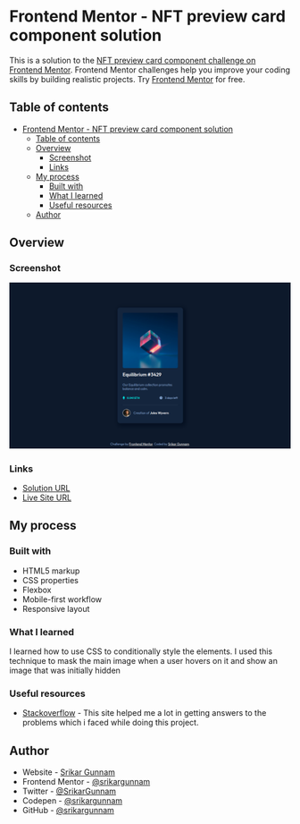 # Frontend Mentor - NFT preview card component solution

This is a solution to the [NFT preview card component challenge on Frontend Mentor](https://www.frontendmentor.io/challenges/nft-preview-card-component-SbdUL_w0U). Frontend Mentor challenges help you improve your coding skills by building realistic projects. Try [Frontend Mentor](https://frontendmentor.io/) for free.

## Table of contents

- [Frontend Mentor - NFT preview card component solution](#frontend-mentor---nft-preview-card-component-solution)
  - [Table of contents](#table-of-contents)
  - [Overview](#overview)
    - [Screenshot](#screenshot)
    - [Links](#links)
  - [My process](#my-process)
    - [Built with](#built-with)
    - [What I learned](#what-i-learned)
    - [Useful resources](#useful-resources)
  - [Author](#author)

## Overview

### Screenshot

![](design/my-solution-preview.png)

### Links

- [Solution URL](https://github.com/srikargunnam/frontendmentor-nft-preview-card)
- [Live Site URL](https://srikargunnam.github.io/frontendmentor-nft-preview-card/)

## My process

### Built with

- HTML5 markup
- CSS properties
- Flexbox
- Mobile-first workflow
- Responsive layout

### What I learned

I learned how to use CSS to conditionally style the elements. I used this technique to mask the main image when a user hovers on it and show an image that was initially hidden 

### Useful resources

- [Stackoverflow](https://stackoverflow.com/) - This site helped me a lot in getting answers to the problems which i faced while doing this project.

## Author

- Website - [Srikar Gunnam](https://srikargunnam.com)
- Frontend Mentor - [@srikargunnam](https://www.frontendmentor.io/profile/srikargunnam)
- Twitter - [@SrikarGunnam](https://twitter.com/SrikarGunnam)
- Codepen - [@srikargunnam](https://codepen.io/srikargunnam)
- GitHub - [@srikargunnam](https://github.com/srikargunnam/)